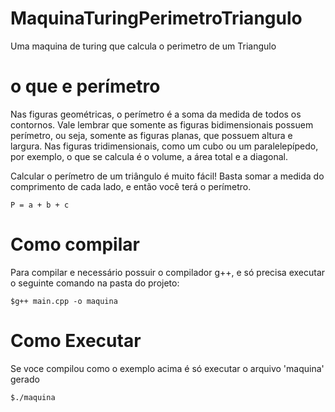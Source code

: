 # MaquinaTuringPerimetroTriangulo
Uma maquina de turing que calcula o perimetro de um Triangulo



# o que e perímetro

Nas figuras geométricas, o perímetro é a soma da medida de todos os contornos. Vale lembrar que somente as figuras bidimensionais possuem perímetro, ou seja, somente as figuras planas, que possuem altura e largura. Nas figuras tridimensionais, como um cubo ou um paralelepípedo, por exemplo, o que se calcula é o volume, a área total e a diagonal.

Calcular o perímetro de um triângulo é muito fácil! Basta somar a medida do comprimento de cada lado, e então você terá o perímetro.

	P = a + b + c

# Como compilar

Para compilar e necessário possuir o compilador g++, e só precisa executar o seguinte comando na pasta do projeto:

	$g++ main.cpp -o maquina

# Como Executar

Se voce compilou como o exemplo acima é só executar o arquivo 'maquina' gerado

	$./maquina
